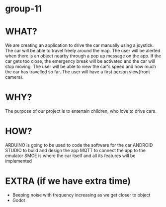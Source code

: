 # group-11


# WHAT? 
We are creating an application to drive the car manually using a joystick. The car will be able to travel freely around the map. The user will be alerted when there is an object nearby through a pop up message on the app. If the car gets too close, the emergency break will be activated and the car will stop moving. The user will be able to view the car's speed and how much the car has travelled so far. The user will have a first person view(front camera).  

# WHY?
The purpose of our project is to entertain children, who love to drive cars. 

# HOW?
ARDUINO is going to be used to code the software for the car
ANDROID STUDIO to build and design the app
MQTT to connect the app to the emulator
SMCE is where the car itself and all its features will be implemented

# EXTRA (if we have extra time)
- Beeping noise with frequency increasing as we get closer to object
- Godot 



